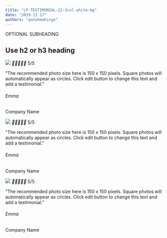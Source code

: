 ```yaml
---
title: "LP-TESTIMONIAL-22-3col-white-bg"
date: "2019-11-17"
authors: "patohmahinge"
---
```


OPTIONAL SUBHEADING

## Use h2 or h3 heading

![](images/placeholder-300x300-150x150.jpg) __________ 5/5

"The recommended photo size here is 150 x 150 pixels. Square photos will automatically appear as circles. Click edit button to change this text and add a testimonial."

###### Emma

Company Name

![](images/placeholder-300x300-150x150.jpg) __________ 5/5

"The recommended photo size here is 150 x 150 pixels. Square photos will automatically appear as circles. Click edit button to change this text and add a testimonial."

###### Emma

Company Name

![](images/placeholder-300x300-150x150.jpg) __________ 5/5

"The recommended photo size here is 150 x 150 pixels. Square photos will automatically appear as circles. Click edit button to change this text and add a testimonial."

###### Emma

Company Name
